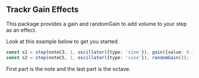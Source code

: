## Trackr Gain Effects

This package provides a gain and randomGain to add volume to your step as an effect.

Look at this example below to get you started.
```typescript
const s1 = step(noteC3, 1, oscillator({type: 'sine'}), gain({value: 0.1}));
const s2 = step(noteC5, 1, oscillator({type: 'sine'}), randomGain());
```

First part is the note and the last part is the octave.

